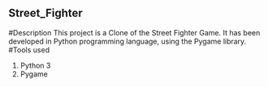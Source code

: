 ## Street_Fighter
#Description
This project is a Clone of the Street Fighter Game. It has been developed in Python programming language, using the Pygame library.
#Tools used
1. Python 3
2. Pygame
